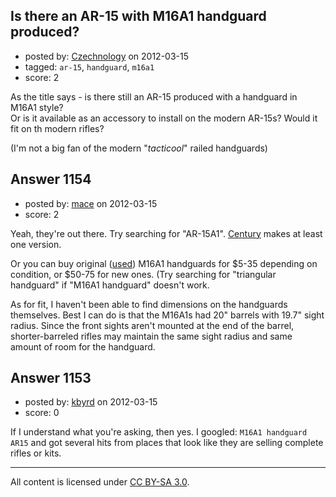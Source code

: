 ## Is there an AR-15 with M16A1 handguard produced?

- posted by: [Czechnology](https://stackexchange.com/users/-1/101-czechnology) on 2012-03-15
- tagged: `ar-15`, `handguard`, `m16a1`
- score: 2

As the title says - is there still an AR-15 produced with a handguard in M16A1 style?  
Or is it available as an accessory to install on the modern AR-15s? Would it fit on th modern rifles?

(I'm not a big fan of the modern "_tacticool_" railed handguards)


## Answer 1154

- posted by: [mace](https://stackexchange.com/users/-1/163-mace) on 2012-03-15
- score: 2

Yeah, they're out there. Try searching for "AR-15A1". [Century](http://www.centuryarms.biz/proddetail.asp?prod=RI1619CA-X) makes at least one version.

Or you can buy original ([used](http://www.gunthings.com/ar15.htm)) M16A1 handguards for $5-35 depending on condition, or $50-75 for new ones. (Try searching for "triangular handguard" if "M16A1 handguard" doesn't work.

As for fit, I haven't been able to find dimensions on the handguards themselves. Best I can do is that the M16A1s had 20" barrels with 19.7" sight radius. Since the front sights aren't mounted at the end of the barrel, shorter-barreled rifles may maintain the same sight radius and same amount of room for the handguard.


## Answer 1153

- posted by: [kbyrd](https://stackexchange.com/users/-1/37-kbyrd) on 2012-03-15
- score: 0

If I understand what you're asking, then yes. I googled: `M16A1 handguard AR15` and got several hits from places that look like they are selling complete rifles or kits.



---

All content is licensed under [CC BY-SA 3.0](https://creativecommons.org/licenses/by-sa/3.0/).
